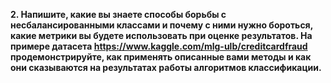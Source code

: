 **2. Напишите, какие вы знаете способы борьбы с несбалансированными классами и почему с
ними нужно бороться, какие метрики вы будете использовать при оценке результатов. На
примере датасета https://www.kaggle.com/mlg-ulb/creditcardfraud продемонстрируйте, как
применять описанные вами методы и как они сказываются на результатах работы
алгоритмов классификации.**
